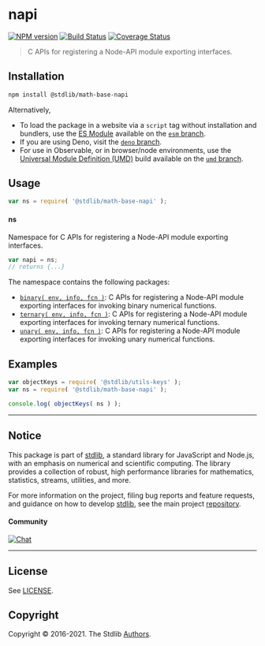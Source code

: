 <!--

@license Apache-2.0

Copyright (c) 2021 The Stdlib Authors.

Licensed under the Apache License, Version 2.0 (the "License");
you may not use this file except in compliance with the License.
You may obtain a copy of the License at

   http://www.apache.org/licenses/LICENSE-2.0

Unless required by applicable law or agreed to in writing, software
distributed under the License is distributed on an "AS IS" BASIS,
WITHOUT WARRANTIES OR CONDITIONS OF ANY KIND, either express or implied.
See the License for the specific language governing permissions and
limitations under the License.

-->

# napi

[![NPM version][npm-image]][npm-url] [![Build Status][test-image]][test-url] [![Coverage Status][coverage-image]][coverage-url] <!-- [![dependencies][dependencies-image]][dependencies-url] -->

> C APIs for registering a Node-API module exporting interfaces.

<section class="installation">

## Installation

```bash
npm install @stdlib/math-base-napi
```

Alternatively,

-   To load the package in a website via a `script` tag without installation and bundlers, use the [ES Module][es-module] available on the [`esm` branch][esm-url].
-   If you are using Deno, visit the [`deno` branch][deno-url].
-   For use in Observable, or in browser/node environments, use the [Universal Module Definition (UMD)][umd] build available on the [`umd` branch][umd-url].

</section>

<section class="usage">

## Usage

```javascript
var ns = require( '@stdlib/math-base-napi' );
```

#### ns

Namespace for C APIs for registering a Node-API module exporting interfaces.

```javascript
var napi = ns;
// returns {...}
```

The namespace contains the following packages:

<!-- <toc pattern="*"> -->

<div class="namespace-toc">

-   <span class="signature">[`binary( env, info, fcn )`][@stdlib/math/base/napi/binary]</span><span class="delimiter">: </span><span class="description">C APIs for registering a Node-API module exporting interfaces for invoking binary numerical functions.</span>
-   <span class="signature">[`ternary( env, info, fcn )`][@stdlib/math/base/napi/ternary]</span><span class="delimiter">: </span><span class="description">C APIs for registering a Node-API module exporting interfaces for invoking ternary numerical functions.</span>
-   <span class="signature">[`unary( env, info, fcn )`][@stdlib/math/base/napi/unary]</span><span class="delimiter">: </span><span class="description">C APIs for registering a Node-API module exporting interfaces for invoking unary numerical functions.</span>

</div>

<!-- </toc> -->

</section>

<!-- /.usage -->

<section class="examples">

## Examples

<!-- TODO: better examples -->

<!-- eslint no-undef: "error" -->

```javascript
var objectKeys = require( '@stdlib/utils-keys' );
var ns = require( '@stdlib/math-base-napi' );

console.log( objectKeys( ns ) );
```

</section>

<!-- /.examples -->

<!-- Section for related `stdlib` packages. Do not manually edit this section, as it is automatically populated. -->

<section class="related">

</section>

<!-- /.related -->

<!-- Section for all links. Make sure to keep an empty line after the `section` element and another before the `/section` close. -->


<section class="main-repo" >

* * *

## Notice

This package is part of [stdlib][stdlib], a standard library for JavaScript and Node.js, with an emphasis on numerical and scientific computing. The library provides a collection of robust, high performance libraries for mathematics, statistics, streams, utilities, and more.

For more information on the project, filing bug reports and feature requests, and guidance on how to develop [stdlib][stdlib], see the main project [repository][stdlib].

#### Community

[![Chat][chat-image]][chat-url]

---

## License

See [LICENSE][stdlib-license].


## Copyright

Copyright &copy; 2016-2021. The Stdlib [Authors][stdlib-authors].

</section>

<!-- /.stdlib -->

<!-- Section for all links. Make sure to keep an empty line after the `section` element and another before the `/section` close. -->

<section class="links">

[npm-image]: http://img.shields.io/npm/v/@stdlib/math-base-napi.svg
[npm-url]: https://npmjs.org/package/@stdlib/math-base-napi

[test-image]: https://github.com/stdlib-js/math-base-napi/actions/workflows/test.yml/badge.svg
[test-url]: https://github.com/stdlib-js/math-base-napi/actions/workflows/test.yml

[coverage-image]: https://img.shields.io/codecov/c/github/stdlib-js/math-base-napi/main.svg
[coverage-url]: https://codecov.io/github/stdlib-js/math-base-napi?branch=main

<!--

[dependencies-image]: https://img.shields.io/david/stdlib-js/math-base-napi.svg
[dependencies-url]: https://david-dm.org/stdlib-js/math-base-napi/main

-->

[umd]: https://github.com/umdjs/umd
[es-module]: https://developer.mozilla.org/en-US/docs/Web/JavaScript/Guide/Modules

[deno-url]: https://github.com/stdlib-js/math-base-napi/tree/deno
[umd-url]: https://github.com/stdlib-js/math-base-napi/tree/umd
[esm-url]: https://github.com/stdlib-js/math-base-napi/tree/esm

[chat-image]: https://img.shields.io/gitter/room/stdlib-js/stdlib.svg
[chat-url]: https://gitter.im/stdlib-js/stdlib/

[stdlib]: https://github.com/stdlib-js/stdlib

[stdlib-authors]: https://github.com/stdlib-js/stdlib/graphs/contributors

[stdlib-license]: https://raw.githubusercontent.com/stdlib-js/math-base-napi/main/LICENSE

<!-- <toc-links> -->

[@stdlib/math/base/napi/binary]: https://github.com/stdlib-js/math-base-napi-binary

[@stdlib/math/base/napi/ternary]: https://github.com/stdlib-js/math-base-napi-ternary

[@stdlib/math/base/napi/unary]: https://github.com/stdlib-js/math-base-napi-unary

<!-- </toc-links> -->

</section>

<!-- /.links -->
